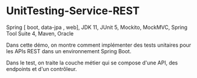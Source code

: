 # UnitTesting-Service-REST
Spring [ boot, data-jpa , web], JDK 11, JUnit 5, Mockito, MockMVC, Spring Tool Suite 4, Maven, Oracle

Dans cette démo, on montre comment implémenter des tests unitaires pour les APIs REST dans un environnement Spring Boot. 

Dans le test, on traite la couche métier qui se compose d'une API, des endpoints et d'un contrôleur.


  
